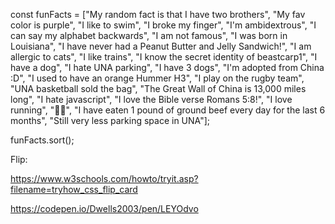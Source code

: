 const funFacts = ["My random fact is that I have two brothers",  "My fav color is purple",  "I like to swim",  "I broke my finger",  "I'm ambidextrous",  "I can say my alphabet backwards",  "I am not famous",  "I was born in Louisiana",  "I have never had a Peanut Butter and Jelly Sandwich!",  "I am allergic to cats", "I like trains",  "I know the secret identity of beastcarp1", "I have a dog",  "I hate UNA parking", "I have 3 dogs",  "I'm adopted from China :D",  "I used to have an orange Hummer H3",  "I play on the rugby team",  "UNA basketball sold the bag",  "The Great Wall of China is 13,000 miles long",  "I hate javascript",  "I love the Bible verse Romans 5:8!",  "I love running",  "🦭🦭",  "I have eaten 1 pound of ground beef every day for the last 6 months",  "Still very less parking space in UNA"];

funFacts.sort();


Flip:

https://www.w3schools.com/howto/tryit.asp?filename=tryhow_css_flip_card

https://codepen.io/Dwells2003/pen/LEYOdvo

